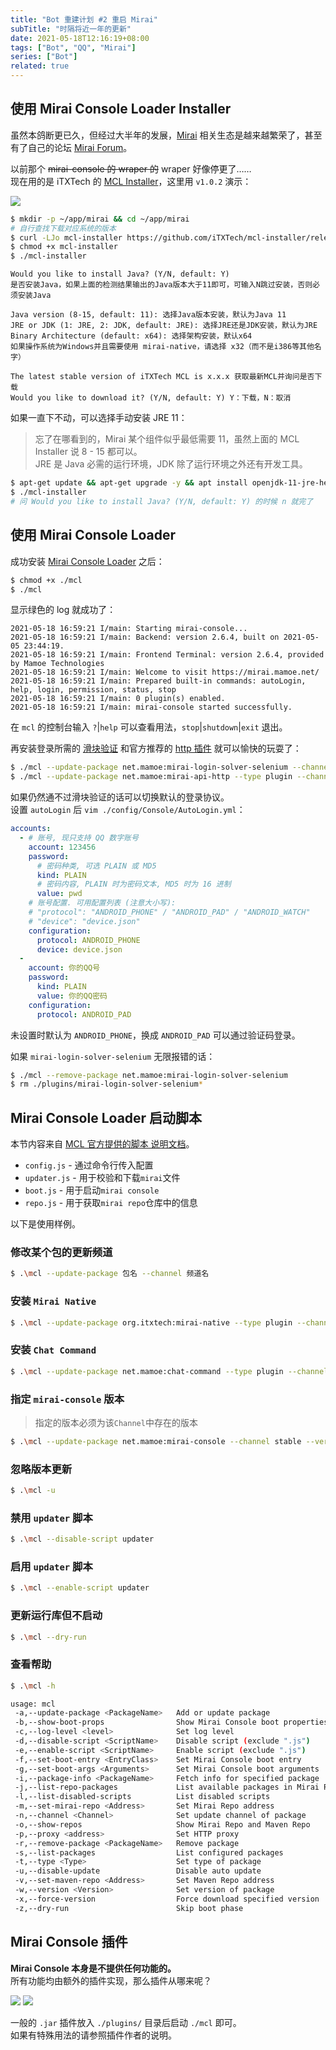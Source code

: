 ```yaml
---
title: "Bot 重建计划 #2 重启 Mirai"
subTitle: "时隔将近一年的更新"
date: 2021-05-18T12:16:19+08:00
tags: ["Bot", "QQ", "Mirai"]
series: ["Bot"]
related: true
---
```


## 使用 Mirai Console Loader Installer
虽然本鸽断更已久，但经过大半年的发展，[Mirai](https://github.com/mamoe/mirai) 相关生态是越来越繁荣了，甚至有了自己的论坛 [Mirai Forum](https://mirai.mamoe.net)。  

以前那个 ~~mirai-console 的 wraper 的~~ wraper 好像停更了……  
现在用的是 iTXTech 的 [MCL Installer](https://github.com/iTXTech/mcl-installer/releases)，这里用 `v1.0.2` 演示：  

[![](https://img.shields.io/badge/MCL%20Installer-v1.0.2-info)](https://github.com/iTXTech/mcl-installer/releases/tag/v1.0.2)

```bash
$ mkdir -p ~/app/mirai && cd ~/app/mirai
# 自行查找下载对应系统的版本
$ curl -LJo mcl-installer https://github.com/iTXTech/mcl-installer/releases/download/v1.0.2/mcl-installer-1.0.2-linux-amd64
$ chmod +x mcl-installer
$ ./mcl-installer
```

```
Would you like to install Java? (Y/N, default: Y)
是否安装Java，如果上面的检测结果输出的Java版本大于11即可，可输入N跳过安装，否则必须安装Java

Java version (8-15, default: 11): 选择Java版本安装，默认为Java 11
JRE or JDK (1: JRE, 2: JDK, default: JRE): 选择JRE还是JDK安装，默认为JRE
Binary Architecture (default: x64): 选择架构安装，默认x64
如果操作系统为Windows并且需要使用 mirai-native，请选择 x32（而不是i386等其他名字）

The latest stable version of iTXTech MCL is x.x.x 获取最新MCL并询问是否下载
Would you like to download it? (Y/N, default: Y) Y：下载，N：取消
```

如果一直下不动，可以选择手动安装 JRE 11：  

> 忘了在哪看到的，Mirai 某个组件似乎最低需要 11，虽然上面的 MCL Installer 说 8 - 15 都可以。  
> JRE 是 Java 必需的运行环境，JDK 除了运行环境之外还有开发工具。  
```bash
$ apt-get update && apt-get upgrade -y && apt install openjdk-11-jre-headless -y
$ ./mcl-installer
# 问 Would you like to install Java? (Y/N, default: Y) 的时候 n 就完了
```

## 使用 Mirai Console Loader
成功安装 [Mirai Console Loader](https://github.com/iTXTech/mirai-console-loader) 之后：  
```bash
$ chmod +x ./mcl
$ ./mcl
```

显示绿色的 log 就成功了：  
```
2021-05-18 16:59:21 I/main: Starting mirai-console...
2021-05-18 16:59:21 I/main: Backend: version 2.6.4, built on 2021-05-05 23:44:19.
2021-05-18 16:59:21 I/main: Frontend Terminal: version 2.6.4, provided by Mamoe Technologies
2021-05-18 16:59:21 I/main: Welcome to visit https://mirai.mamoe.net/
2021-05-18 16:59:21 I/main: Prepared built-in commands: autoLogin, help, login, permission, status, stop
2021-05-18 16:59:21 I/main: 0 plugin(s) enabled.
2021-05-18 16:59:21 I/main: mirai-console started successfully.
```

在 `mcl` 的控制台输入 `?`|`help` 可以查看用法，`stop`|`shutdown`|`exit` 退出。  

再安装登录所需的 [滑块验证](https://github.com/project-mirai/mirai-login-solver-selenium) 和官方推荐的 [http 插件](https://github.com/project-mirai/mirai-api-http) 就可以愉快的玩耍了：  
```bash
$ ./mcl --update-package net.mamoe:mirai-login-solver-selenium --channel nightly --type plugin
$ ./mcl --update-package net.mamoe:mirai-api-http --type plugin --channel stable
```

如果仍然通不过滑块验证的话可以切换默认的登录协议。  
设置 `autoLogin` 后 `vim ./config/Console/AutoLogin.yml`：  
```yaml
accounts:
  - # 账号, 现只支持 QQ 数字账号
    account: 123456
    password:
      # 密码种类, 可选 PLAIN 或 MD5
      kind: PLAIN
      # 密码内容, PLAIN 时为密码文本, MD5 时为 16 进制
      value: pwd
    # 账号配置. 可用配置列表 (注意大小写):
    # "protocol": "ANDROID_PHONE" / "ANDROID_PAD" / "ANDROID_WATCH"
    # "device": "device.json"
    configuration:
      protocol: ANDROID_PHONE
      device: device.json
  -
    account: 你的QQ号
    password:
      kind: PLAIN
      value: 你的QQ密码
    configuration:
      protocol: ANDROID_PAD
```

未设置时默认为 `ANDROID_PHONE`，换成 `ANDROID_PAD` 可以通过验证码登录。  

如果 `mirai-login-solver-selenium` 无限报错的话：  
```bash
$ ./mcl --remove-package net.mamoe:mirai-login-solver-selenium
$ rm ./plugins/mirai-login-solver-selenium*
```

## Mirai Console Loader 启动脚本
本节内容来自 [MCL 官方提供的脚本 说明文档](https://github.com/iTXTech/mirai-console-loader/blob/master/scripts/README.md)。  

* `config.js` - 通过命令行传入配置
* `updater.js` - 用于校验和下载`mirai`文件
* `boot.js` - 用于启动`mirai console`
* `repo.js` - 用于获取`mirai repo`仓库中的信息

以下是使用样例。  

### 修改某个包的更新频道

```bash
$ .\mcl --update-package 包名 --channel 频道名
```

### 安装 `Mirai Native`

```bash
$ .\mcl --update-package org.itxtech:mirai-native --type plugin --channel stable
```

### 安装 `Chat Command`

```bash
$ .\mcl --update-package net.mamoe:chat-command --type plugin --channel stable
```

### 指定 `mirai-console` 版本
> 指定的版本必须为该`Channel`中存在的版本  

```bash
$ .\mcl --update-package net.mamoe:mirai-console --channel stable --version 1.0.0
```

### 忽略版本更新

```bash
$ .\mcl -u
```

### 禁用 `updater` 脚本

```bash
$ .\mcl --disable-script updater
```

### 启用 `updater` 脚本

```bash
$ .\mcl --enable-script updater
```

### 更新运行库但不启动

```bash
$ .\mcl --dry-run
```

### 查看帮助

```bash
$ .\mcl -h

usage: mcl
 -a,--update-package <PackageName>   Add or update package
 -b,--show-boot-props                Show Mirai Console boot properties
 -c,--log-level <level>              Set log level
 -d,--disable-script <ScriptName>    Disable script (exclude ".js")
 -e,--enable-script <ScriptName>     Enable script (exclude ".js")
 -f,--set-boot-entry <EntryClass>    Set Mirai Console boot entry
 -g,--set-boot-args <Arguments>      Set Mirai Console boot arguments
 -i,--package-info <PackageName>     Fetch info for specified package
 -j,--list-repo-packages             List available packages in Mirai Repo
 -l,--list-disabled-scripts          List disabled scripts
 -m,--set-mirai-repo <Address>       Set Mirai Repo address
 -n,--channel <Channel>              Set update channel of package
 -o,--show-repos                     Show Mirai Repo and Maven Repo
 -p,--proxy <address>                Set HTTP proxy
 -r,--remove-package <PackageName>   Remove package
 -s,--list-packages                  List configured packages
 -t,--type <Type>                    Set type of package
 -u,--disable-update                 Disable auto update
 -v,--set-maven-repo <Address>       Set Maven Repo address
 -w,--version <Version>              Set version of package
 -x,--force-version                  Force download specified version
 -z,--dry-run                        Skip boot phase
```

## Mirai Console 插件
**Mirai Console 本身是不提供任何功能的。**  
所有功能均由额外的插件实现，那么插件从哪来呢？  

<span class="sticker">[![](https://img.shields.io/badge/官方论坛-插件发布版块-Color)](https://mirai.mamoe.net/category/11/%E6%8F%92%E4%BB%B6%E5%8F%91%E5%B8%83) [![](https://img.shields.io/badge/社区相关项目-旧仓库-Color)](https://github.com/project-mirai/awesome-mirai)</span>

一般的 `.jar` 插件放入 `./plugins/` 目录后启动 `./mcl` 即可。  
如果有特殊用法的请参照插件作者的说明。  
